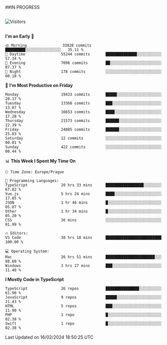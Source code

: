 ##IN PROGRESS
##
![Visitors](https://komarev.com/ghpvc/?username=petrbui&style=for-the-badge&label=Visitors+👀)



##
<!--
[![My GitHub stats](https://github-readme-stats.vercel.app/api?username=petrbui&theme=github_dark)](https://github.com/anuraghazra/github-readme-stats)

[![My wakatime stats](https://github-readme-stats.vercel.app/api/wakatime?username=petrbui&theme=github_dark)](https://github.com/anuraghazra/github-readme-stats)
-->
<!--START_SECTION:waka-->
**I'm an Early 🐤** 

```text
🌞 Morning                33828 commits       █████████░░░░░░░░░░░░░░░░   35.11 % 
🌆 Daytime                55244 commits       ██████████████░░░░░░░░░░░   57.34 % 
🌃 Evening                7096 commits        ██░░░░░░░░░░░░░░░░░░░░░░░   07.37 % 
🌙 Night                  178 commits         ░░░░░░░░░░░░░░░░░░░░░░░░░   00.18 % 
```
📅 **I'm Most Productive on Friday** 

```text
Monday                   19433 commits       █████░░░░░░░░░░░░░░░░░░░░   20.17 % 
Tuesday                  13368 commits       ███░░░░░░░░░░░░░░░░░░░░░░   13.87 % 
Wednesday                16653 commits       ████░░░░░░░░░░░░░░░░░░░░░   17.28 % 
Thursday                 21573 commits       ██████░░░░░░░░░░░░░░░░░░░   22.39 % 
Friday                   24885 commits       ██████░░░░░░░░░░░░░░░░░░░   25.83 % 
Saturday                 12 commits          ░░░░░░░░░░░░░░░░░░░░░░░░░   00.01 % 
Sunday                   422 commits         ░░░░░░░░░░░░░░░░░░░░░░░░░   00.44 % 
```


📊 **This Week I Spent My Time On** 

```text
🕑︎ Time Zone: Europe/Prague

💬 Programming Languages: 
TypeScript               20 hrs 33 mins      █████████████████░░░░░░░░   67.82 % 
Vue.js                   5 hrs 24 mins       ████░░░░░░░░░░░░░░░░░░░░░   17.85 % 
JSON                     1 hr 46 mins        █░░░░░░░░░░░░░░░░░░░░░░░░   05.87 % 
Other                    1 hr 34 mins        █░░░░░░░░░░░░░░░░░░░░░░░░   05.20 % 
CSS                      36 mins             ░░░░░░░░░░░░░░░░░░░░░░░░░   01.99 % 

🔥 Editors: 
VS Code                  30 hrs 18 mins      █████████████████████████   100.00 % 

💻 Operating System: 
Mac                      26 hrs 51 mins      ██████████████████████░░░   88.60 % 
Windows                  3 hrs 27 mins       ███░░░░░░░░░░░░░░░░░░░░░░   11.40 % 
```

**I Mostly Code in TypeScript** 

```text
TypeScript               26 repos            ███████████████░░░░░░░░░░   61.90 % 
JavaScript               9 repos             █████░░░░░░░░░░░░░░░░░░░░   21.43 % 
HTML                     5 repos             ███░░░░░░░░░░░░░░░░░░░░░░   11.90 % 
PHP                      1 repo              █░░░░░░░░░░░░░░░░░░░░░░░░   02.38 % 
Swift                    1 repo              █░░░░░░░░░░░░░░░░░░░░░░░░   02.38 % 
```




 Last Updated on 16/02/2024 18:50:25 UTC
<!--END_SECTION:waka-->
